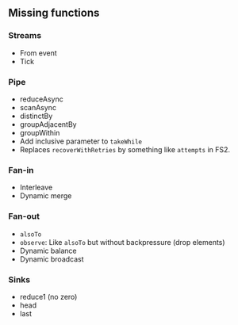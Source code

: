 
## Missing functions

### Streams

 * From event
 * Tick

### Pipe

 * reduceAsync
 * scanAsync
 * distinctBy
 * groupAdjacentBy
 * groupWithin
 * Add inclusive parameter to `takeWhile`
 * Replaces `recoverWithRetries` by something like `attempts` in FS2.

### Fan-in

 * Interleave
 * Dynamic merge

### Fan-out

 * `alsoTo`
 * `observe`: Like `alsoTo` but without backpressure (drop elements)
 * Dynamic balance
 * Dynamic broadcast

### Sinks

 * reduce1 (no zero)
 * head
 * last
